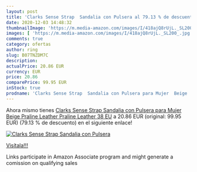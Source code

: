 ```yaml
---
layout: post
title: 'Clarks Sense Strap  Sandalia con Pulsera al 79.13 % de descuento'
date: 2020-12-03 14:48:32
thumbnailImage: 'https://m.media-amazon.com/images/I/418ajQ8rUjL._SL200_.jpg'
images: [ 'https://m.media-amazon.com/images/I/418ajQ8rUjL._SL200_.jpg' ]
comments: true
category: ofertas
author: ring
slug: B07TNZDM7C
description:
actualPrice: 20.86 EUR
currency: EUR
price: 20.86
comparePrice: 99.95 EUR
inStock: true
prodname: 'Clarks Sense Strap  Sandalia con Pulsera para Mujer  Beige  Praline Leather Praline Leather   38 EU'
---
```


Ahora mismo tienes [Clarks Sense Strap  Sandalia con Pulsera para Mujer  Beige  Praline Leather Praline Leather   38 EU](https://www.amazon.es/dp/B07TNZDM7C/?tag=tolees-21) a 20.86 EUR (original: 99.95 EUR) (79.13 %  de descuento) en el siguiente enlace!

[![Clarks Sense Strap  Sandalia con Pulsera](https://m.media-amazon.com/images/I/418ajQ8rUjL._SL200_.jpg)](https://www.amazon.es/dp/B07TNZDM7C/?tag=tolees-21)

[Visítala!!!](https://www.amazon.es/dp/B07TNZDM7C/?tag=tolees-21)

Links participate in Amazon Associate program and might generate a comission on qualifying sales
